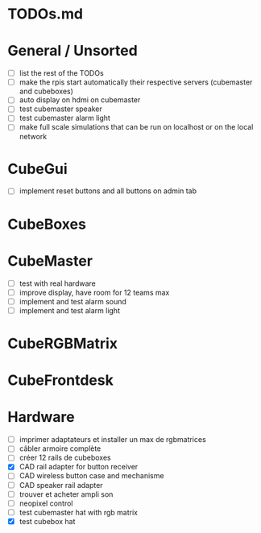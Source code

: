 # TODOs.md

# General / Unsorted

- [ ] list the rest of the TODOs
- [ ] make the rpis start automatically their respective servers (cubemaster and cubeboxes)
- [ ] auto display on hdmi on cubemaster
- [ ] test cubemaster speaker
- [ ] test cubemaster alarm light
- [ ] make full scale simulations that can be run on localhost or on the local network

# CubeGui

- [ ] implement reset buttons and all buttons on admin tab

# CubeBoxes
 

# CubeMaster

- [ ] test with real hardware
- [ ] improve display, have room for 12 teams max
- [ ] implement and test alarm sound
- [ ] implement and test alarm light

# CubeRGBMatrix


# CubeFrontdesk


# Hardware

- [ ] imprimer adaptateurs et installer un max de rgbmatrices
- [ ] câbler armoire complète
- [ ] créer 12 rails de cubeboxes
- [x] CAD rail adapter for button receiver
- [ ] CAD wireless button case and mechanisme
- [ ] CAD speaker rail adapter
- [ ] trouver et acheter ampli son
- [ ] neopixel control
- [ ] test cubemaster hat with rgb matrix
- [x] test cubebox hat

